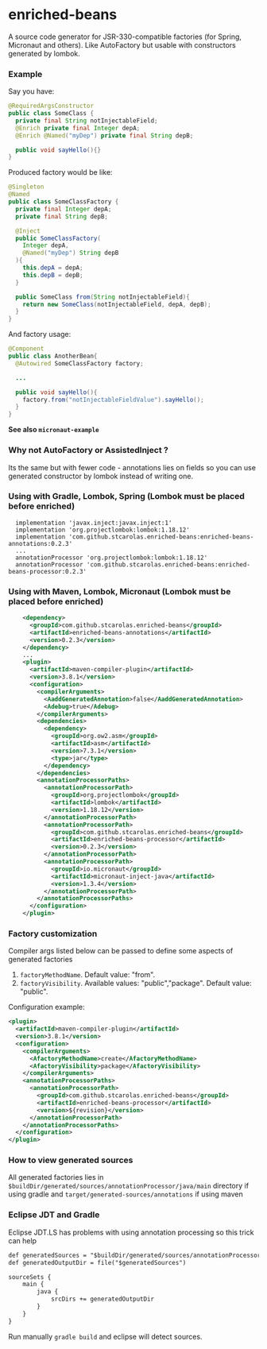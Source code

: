 # enriched-beans

A source code generator for JSR-330-compatible factories (for Spring, Micronaut and others). Like AutoFactory but usable with constructors generated by lombok.

### Example

Say you have:

```java
@RequiredArgsConstructor
public class SomeClass {
  private final String notInjectableField;
  @Enrich private final Integer depA;
  @Enrich @Named("myDep") private final String depB;

  public void sayHello(){}
}
```

Produced factory would be like:
```java
@Singleton
@Named
public class SomeClassFactory {
  private final Integer depA;
  private final String depB;

  @Inject
  public SomeClassFactory(
    Integer depA,
    @Named("myDep") String depB
  ){
    this.depA = depA;
    this.depB = depB;
  }

  public SomeClass from(String notInjectableField){
    return new SomeClass(notInjectableField, depA, depB);
  }
}
```

And factory usage:
```java
@Component
public class AnotherBean{
  @Autowired SomeClassFactory factory;

  ...

  public void sayHello(){
    factory.from("notInjectableFieldValue").sayHello();
  }
}
```

**See also `micronaut-example`**

### Why not AutoFactory or AssistedInject ?
Its the same but with fewer code - annotations lies on fields so you can use generated constructor by lombok instead of writing one.

### Using with Gradle, Lombok, Spring (Lombok must be placed before enriched)
```
  implementation 'javax.inject:javax.inject:1'
  implementation 'org.projectlombok:lombok:1.18.12'
  implementation 'com.github.stcarolas.enriched-beans:enriched-beans-annotations:0.2.3'
  ...
  annotationProcessor 'org.projectlombok:lombok:1.18.12'
  annotationProcessor 'com.github.stcarolas.enriched-beans:enriched-beans-processor:0.2.3'
```

### Using with Maven, Lombok, Micronaut  (Lombok must be placed before enriched)
```xml
    <dependency>
      <groupId>com.github.stcarolas.enriched-beans</groupId>
      <artifactId>enriched-beans-annotations</artifactId>
      <version>0.2.3</version>
    </dependency>
    ...
    <plugin>
      <artifactId>maven-compiler-plugin</artifactId>
      <version>3.8.1</version>
      <configuration>
        <compilerArguments>
          <AaddGeneratedAnnotation>false</AaddGeneratedAnnotation>
          <Adebug>true</Adebug>
        </compilerArguments>
        <dependencies>
          <dependency>
            <groupId>org.ow2.asm</groupId>
            <artifactId>asm</artifactId>
            <version>7.3.1</version>
            <type>jar</type>
          </dependency>
        </dependencies>
        <annotationProcessorPaths>
          <annotationProcessorPath>
            <groupId>org.projectlombok</groupId>
            <artifactId>lombok</artifactId>
            <version>1.18.12</version>
          </annotationProcessorPath>
          <annotationProcessorPath>
            <groupId>com.github.stcarolas.enriched-beans</groupId>
            <artifactId>enriched-beans-processor</artifactId>
            <version>0.2.3</version>
          </annotationProcessorPath>
          <annotationProcessorPath>
            <groupId>io.micronaut</groupId>
            <artifactId>micronaut-inject-java</artifactId>
            <version>1.3.4</version>
          </annotationProcessorPath>
        </annotationProcessorPaths>
      </configuration>
    </plugin>
```

### Factory customization
Compiler args listed below can be passed 
to define some aspects of generated factories

1. `factoryMethodName`. Default value: "from".
1. `factoryVisibility`. Available values: "public","package". Default value: "public".

Configuration example:
```xml
<plugin>
  <artifactId>maven-compiler-plugin</artifactId>
  <version>3.8.1</version>
  <configuration>
    <compilerArguments>
      <AfactoryMethodName>create</AfactoryMethodName>
      <AfactoryVisibility>package</AfactoryVisibility>
    </compilerArguments>
    <annotationProcessorPaths>
      <annotationProcessorPath>
        <groupId>com.github.stcarolas.enriched-beans</groupId>
        <artifactId>enriched-beans-processor</artifactId>
        <version>${revision}</version>
      </annotationProcessorPath>
    </annotationProcessorPaths>
  </configuration>
</plugin>
```

### How to view generated sources
All generated factories lies in `$buildDir/generated/sources/annotationProcessor/java/main` directory if using gradle and `target/generated-sources/annotations` if using maven

### Eclipse JDT and Gradle
Eclipse JDT.LS has problems with using annotation processing so this trick can help

```xml
def generatedSources = "$buildDir/generated/sources/annotationProcessor/java/main"
def generatedOutputDir = file("$generatedSources")

sourceSets {
    main {
        java {
            srcDirs += generatedOutputDir
        }
    }
}
```

Run manually `gradle build` and eclipse will detect sources.
